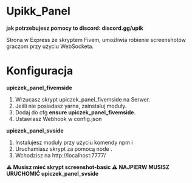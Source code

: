 # Upikk_Panel
<b>jak potrzebujesz pomocy to discord: discord.gg/upik</b>

Strona w Express ze skryptem Fivem, umożliwia robienie screenshotów graczom przy użyciu WebSocketa.

# Konfiguracja
<b>upiczek_panel_fivemside</b>
1. Wrzucasz skrypt upiczek_panel_fivemside na Serwer.
2. Jeśli nie posiadasz yarna, zainstaluj moduły.
3. Dodaj do cfg <b>ensure upiczek_panel_fivemside</b>.
4. Ustawiasz Webhook w config.json

<b>upiczek_panel_svside</b>
1. Instalujesz moduły przy użyciu komendy npm i
2. Uruchamiasz skrypt za pomocą node .
3. Wchodzisz na http://localhost:7777/


<b>⚠ Musisz mieć skrypt screenshot-basic ⚠</b>
<b>NAJPIERW MUSISZ URUCHOMIĆ upiczek_panel_svside</b>
